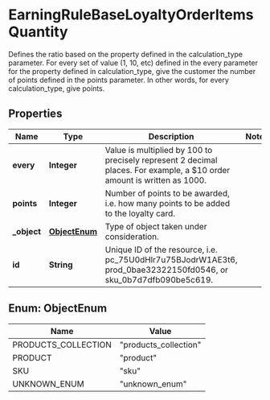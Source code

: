 

# EarningRuleBaseLoyaltyOrderItemsQuantity

Defines the ratio based on the property defined in the calculation_type parameter. For every set of value (1, 10, etc) defined in the every parameter for the property defined in calculation_type, give the customer the number of points defined in the points parameter. In other words, for every calculation_type, give points.

## Properties

| Name | Type | Description | Notes |
|------------ | ------------- | ------------- | -------------|
|**every** | **Integer** | Value is multiplied by 100 to precisely represent 2 decimal places. For example, a $10 order amount is written as 1000. |  |
|**points** | **Integer** | Number of points to be awarded, i.e. how many points to be added to the loyalty card. |  |
|**_object** | [**ObjectEnum**](#ObjectEnum) | Type of object taken under consideration. |  |
|**id** | **String** | Unique ID of the resource, i.e. pc_75U0dHlr7u75BJodrW1AE3t6, prod_0bae32322150fd0546, or sku_0b7d7dfb090be5c619. |  |



## Enum: ObjectEnum

| Name | Value |
|---- | -----|
| PRODUCTS_COLLECTION | &quot;products_collection&quot; |
| PRODUCT | &quot;product&quot; |
| SKU | &quot;sku&quot; |
| UNKNOWN_ENUM | &quot;unknown_enum&quot; |



